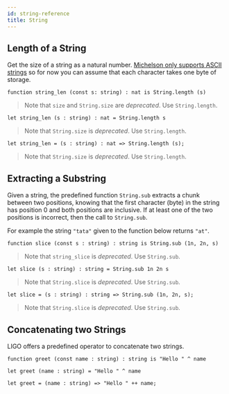 ```yaml
---
id: string-reference
title: String
---
```


## Length of a String

Get the size of a string as a natural
number. [Michelson only supports ASCII strings](http://tezos.gitlab.io/whitedoc/michelson.html#constants)
so for now you can assume that each character takes one byte of
storage.

<!--DOCUSAURUS_CODE_TABS-->

<!--PascaLIGO-->
```pascaligo group=string
function string_len (const s: string) : nat is String.length (s)
```

> Note that `size` and `String.size` are *deprecated*. Use
> `String.length`.

<!--CameLIGO-->
```cameligo group=string
let string_len (s : string) : nat = String.length s
```

> Note that `String.size` is *deprecated*. Use `String.length`.

<!--ReasonLIGO-->
```reasonligo group=string
let string_len = (s : string) : nat => String.length (s);
```

> Note that `String.size` is *deprecated*. Use `String.length`.
<!--END_DOCUSAURUS_CODE_TABS-->


## Extracting a Substring

Given a string, the predefined function `String.sub` extracts a
chunk between two positions, knowing that the first character (byte)
in the string has position 0 and both positions are inclusive. If at
least one of the two positions is incorrect, then the call to
`String.sub`.

For example the string `"tata"` given to the function below returns
`"at"`.

<!--DOCUSAURUS_CODE_TABS-->
<!--PascaLIGO-->
```pascaligo group=string
function slice (const s : string) : string is String.sub (1n, 2n, s)
```

> Note that `string_slice` is *deprecated*. Use `String.sub`.

<!--CameLIGO-->
```cameligo group=string
let slice (s : string) : string = String.sub 1n 2n s
```

> Note that `String.slice` is *deprecated*. Use `String.sub`.

<!--ReasonLIGO-->
```reasonligo group=string
let slice = (s : string) : string => String.sub (1n, 2n, s);
```

> Note that `String.slice` is *deprecated*. Use `String.sub`.

<!--END_DOCUSAURUS_CODE_TABS-->

## Concatenating two Strings

LIGO offers a predefined operator to concatenate two strings.

<!--DOCUSAURUS_CODE_TABS-->

<!--PascaLIGO-->
```pascaligo group=string
function greet (const name : string) : string is "Hello " ^ name
```

<!--CameLIGO-->
```cameligo group=string
let greet (name : string) = "Hello " ^ name
```

<!--ReasonLIGO-->
```reasonligo group=string
let greet = (name : string) => "Hello " ++ name;
```

<!--END_DOCUSAURUS_CODE_TABS-->
